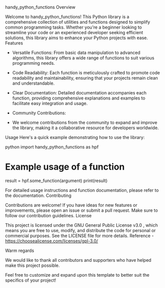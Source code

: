 handy_python_functions
Overview

Welcome to handy_python_functions! This Python library is a comprehensive collection of utilities and functions designed to simplify common programming tasks. Whether you're a beginner looking to streamline your code or an experienced developer seeking efficient solutions, this library aims to enhance your Python projects with ease.
Features

- Versatile Functions:
  From basic data manipulation to advanced algorithms, this library offers a wide range of functions to suit various programming needs.

- Code Readability:
  Each function is meticulously crafted to promote code readability and maintainability, ensuring that your projects remain clean and understandable.

- Clear Documentation:
  Detailed documentation accompanies each function, providing comprehensive explanations and examples to facilitate easy integration and usage.

- Community Contributions:
- We welcome contributions from the community to expand and improve the library, making it a collaborative resource for developers worldwide.
  

Usage
Here's a quick example demonstrating how to use the library:

python
import handy_python_functions as hpf
# Example usage of a function
result = hpf.some_function(argument)
print(result)


For detailed usage instructions and function documentation, please refer to the documentation.
Contributing

Contributions are welcome! If you have ideas for new features or improvements, please open an issue or submit a pull request. Make sure to follow our contribution guidelines.
License

This project is licensed under the GNU General Public License v3.0 , which means you are free to use, modify, and distribute the code for personal or commercial purposes. See the LICENSE file for more details.
Reference - https://choosealicense.com/licenses/gpl-3.0/

Warm regards

We would like to thank all contributors and supporters who have helped make this project possible.

Feel free to customize and expand upon this template to better suit the specifics of your project!

